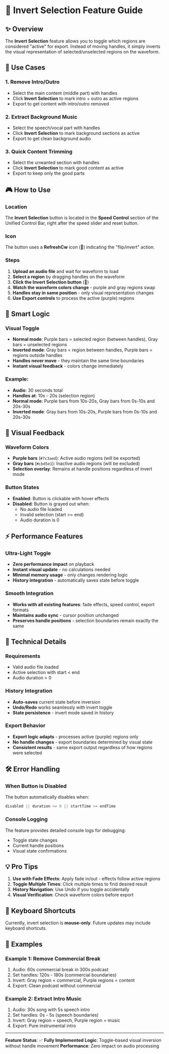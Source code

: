 # 🔄 Invert Selection Feature Guide

## ✨ Overview
The **Invert Selection** feature allows you to toggle which regions are considered "active" for export. Instead of moving handles, it simply inverts the visual representation of selected/unselected regions on the waveform.

## 🎯 Use Cases

### 1. **Remove Intro/Outro**
- Select the main content (middle part) with handles
- Click **Invert Selection** to mark intro + outro as active regions
- Export to get content with intro/outro removed

### 2. **Extract Background Music**
- Select the speech/vocal part with handles
- Click **Invert Selection** to mark background sections as active
- Export to get clean background audio

### 3. **Quick Content Trimming**
- Select the unwanted section with handles
- Click **Invert Selection** to mark good content as active
- Export to keep only the good parts

## 🎮 How to Use

### Location
The **Invert Selection** button is located in the **Speed Control** section of the Unified Control Bar, right after the speed slider and reset button.

### Icon
The button uses a **RefreshCw** icon (🔄) indicating the "flip/invert" action.

### Steps
1. **Upload an audio file** and wait for waveform to load
2. **Select a region** by dragging handles on the waveform  
3. **Click the Invert Selection button** (🔄)
4. **Watch the waveform colors change** - purple and gray regions swap
5. **Handles stay in same position** - only visual representation changes
6. **Use Export controls** to process the active (purple) regions

## 🧠 Smart Logic

### Visual Toggle
- **Normal mode**: Purple bars = selected region (between handles), Gray bars = unselected regions
- **Inverted mode**: Gray bars = region between handles, Purple bars = regions outside handles
- **Handles never move** - they maintain the same time boundaries
- **Instant visual feedback** - colors change immediately

### Example:
- **Audio**: 30 seconds total
- **Handles at**: 10s - 20s (selection region)
- **Normal mode**: Purple bars from 10s-20s, Gray bars from 0s-10s and 20s-30s
- **Inverted mode**: Gray bars from 10s-20s, Purple bars from 0s-10s and 20s-30s

## 🎨 Visual Feedback

### Waveform Colors
- **Purple bars** (`#7c3aed`): Active audio regions (will be exported)
- **Gray bars** (`#cbd5e1`): Inactive audio regions (will be excluded)
- **Selection overlay**: Remains at handle positions regardless of invert mode

### Button States
- **Enabled**: Button is clickable with hover effects
- **Disabled**: Button is grayed out when:
  - No audio file loaded
  - Invalid selection (start >= end)
  - Audio duration is 0

## ⚡ Performance Features

### Ultra-Light Toggle
- **Zero performance impact** on playback
- **Instant visual update** - no calculations needed
- **Minimal memory usage** - only changes rendering logic
- **History integration** - automatically saves state before toggle

### Smooth Integration
- **Works with all existing features**: fade effects, speed control, export formats
- **Maintains audio sync** - cursor position unchanged
- **Preserves handle positions** - selection boundaries remain exactly the same

## 🔧 Technical Details

### Requirements
- Valid audio file loaded
- Active selection with start < end
- Audio duration > 0

### History Integration
- **Auto-saves** current state before inversion
- **Undo/Redo** works seamlessly with invert toggle
- **State persistence** - invert mode saved in history

### Export Behavior
- **Export logic adapts** - processes active (purple) regions only
- **No handle changes** - export boundaries determined by visual state
- **Consistent results** - same export output regardless of how regions were selected

## 🛠️ Error Handling

### When Button is Disabled
The button automatically disables when:
```javascript
disabled || duration <= 0 || startTime >= endTime
```

### Console Logging
The feature provides detailed console logs for debugging:
- Toggle state changes  
- Current handle positions
- Visual state confirmations

## 💡 Pro Tips

1. **Use with Fade Effects**: Apply fade in/out - effects follow active regions
2. **Toggle Multiple Times**: Click multiple times to find desired result
3. **History Navigation**: Use Undo if you toggle accidentally
4. **Visual Verification**: Check waveform colors before export

## 🔄 Keyboard Shortcuts
Currently, invert selection is **mouse-only**. Future updates may include keyboard shortcuts.

## 📝 Examples

### Example 1: Remove Commercial Break
1. Audio: 60s commercial break in 300s podcast
2. Set handles: 120s - 180s (commercial boundaries)
3. Invert: Gray region = commercial, Purple regions = content
4. Export: Clean podcast without commercial

### Example 2: Extract Intro Music  
1. Audio: 30s song with 5s speech intro
2. Set handles: 0s - 5s (speech boundaries)
3. Invert: Gray region = speech, Purple region = music
4. Export: Pure instrumental intro

---

**Feature Status**: ✅ **Fully Implemented**
**Logic**: Toggle-based visual inversion without handle movement
**Performance**: Zero impact on audio processing 